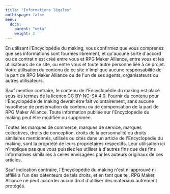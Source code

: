 ```yaml
---
title: "Informations légales"
onthispage: false
menu:
  docs:
    parent: "meta"
    weight: 2
---
```


En utilisant l'Encyclopédie du making, vous confirmez que vous comprenez que ses informations sont fournies librement, et qu'aucune sorte d'accord ou de contrat n'est créé entre vous et RPG Maker Alliance, entre vous et les utilisateurs de ce site, ou entre vous et toute autre personne liée à ce projet. Votre utilisation du contenu de ce site n'implique aucune responsabilité de la part de RPG Maker Alliance ou de l'un de ses agents, organisateurs ou autres utilisateurs.

Sauf mention contraire, le contenu de l'Encyclopédie du making est placé sous les termes de la licence [CC BY-NC-SA 4.0](https://creativecommons.org/licenses/by-nc-sa/4.0/). Fournir du contenu pour l'Encyclopédie de making devrait être fait volontairement, sans aucune hypothèse de préservation du contenu ou de compensation de la part de RPG Maker Alliance. Toute information publiée sur l'Encyclopédie du making peut être modifiée ou supprimée.

Toutes les marques de commerce, marques de service, marques collectives, droits de conception, droits de la personnalité ou droits similaires mentionnés, utilisés ou cités dans un article de l'Encyclopédie du making, sont la propriété de leurs propriétaires respectifs. Leur utilisation ici n'implique pas que vous puissiez les utiliser à d'autres fins que des fins informatives similaires à celles envisagées par les auteurs originaux de ces articles.

Sauf indication contraire, l'Encyclopédie du making n'est ni approuvé ni affilié à l'un des détenteurs de tels droits, et en tant que tel, RPG Maker Alliance ne peut accorder aucun droit d'utiliser des matériaux autrement protégés.
